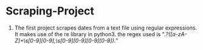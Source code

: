 # Scraping-Project

1. The first project scrapes dates from a text file using regular expressions.
              It makes use of the re library in python3.
              the regex used is ".*?([a-zA-Z]+\s[0-9][0-9],\s[0-9][0-9][0-9][0-9]).*"

